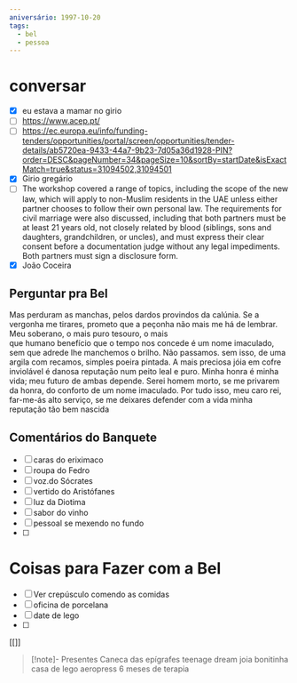 ```yaml
---
aniversário: 1997-10-20
tags:
  - bel
  - pessoa
---
```


# conversar
- [x] eu estava a mamar no girio
- [ ] https://www.acep.pt/
- [ ] https://ec.europa.eu/info/funding-tenders/opportunities/portal/screen/opportunities/tender-details/ab5720ea-9433-44a7-9b23-7d05a36d1928-PIN?order=DESC&pageNumber=34&pageSize=10&sortBy=startDate&isExactMatch=true&status=31094502,31094501
- [x] Girio gregário
- [ ] The workshop covered a range of topics, including the scope of the new law, which will apply to non-Muslim residents in the UAE unless either partner chooses to follow their own personal law. The requirements for civil marriage were also discussed, including that both partners must be at least 21 years old, not closely related by blood (siblings, sons and daughters, grandchildren, or uncles), and must express their clear consent before a documentation judge without any legal impediments. Both partners must sign a disclosure form.
- [x] João Coceira
## Perguntar pra Bel

Mas perduram as manchas, pelos dardos provindos da calúnia. Se a vergonha me  tirares, prometo que a peçonha não mais me há de lembrar. Meu soberano, o mais puro tesouro, o mais  
que humano benefício que o tempo nos concede é um nome imaculado, sem que adrede lhe manchemos  o brilho. Não passamos. sem isso, de uma argila com recamos, simples poeira pintada. A mais preciosa  jóia em cofre inviolável é danosa reputação num peito leal e puro. Minha honra é minha vida; meu futuro  de ambas depende. Serei homem morto, se me privarem da honra, do conforto de um nome imaculado.  Por tudo isso, meu caro rei, far-me-ás alto serviço, se me deixares defender com a vida minha reputação tão bem nascida



## Comentários do Banquete
- [ ] caras do eriximaco
- [ ] roupa do Fedro
- [ ] voz.do Sócrates
- [ ] vertido do Aristófanes
- [ ] luz da Diotima
- [ ] sabor do vinho
- [ ] pessoal se mexendo no fundo
- [ ] 


# Coisas para Fazer com a Bel
- [ ] Ver crepúsculo comendo as comidas
- [ ] oficina de porcelana
- [ ] date de lego
- [ ] 
[[]]


> [!note]- Presentes
> Caneca das epígrafes
> teenage dream
> joia bonitinha
> casa de lego
> aeropress
> 6 meses de terapia
> 
> 
